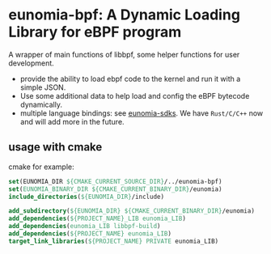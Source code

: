 # eunomia-bpf: A Dynamic Loading Library for eBPF program

A wrapper of main functions of libbpf, some helper functions for user development.

- provide the ability to load ebpf code to the kernel and run it with a simple JSON.
- Use some additional data to help load and config the eBPF bytecode dynamically.
- multiple language bindings: see [eunomia-sdks](../eunomia-sdks). We have `Rust/C/C++` now and will add more in the future.

## usage with cmake

cmake for example:

```cmake
set(EUNOMIA_DIR ${CMAKE_CURRENT_SOURCE_DIR}/../eunomia-bpf)
set(EUNOMIA_BINARY_DIR ${CMAKE_CURRENT_BINARY_DIR}/eunomia)
include_directories(${EUNOMIA_DIR}/include)

add_subdirectory(${EUNOMIA_DIR} ${CMAKE_CURRENT_BINARY_DIR}/eunomia)
add_dependencies(${PROJECT_NAME}_LIB eunomia_LIB)
add_dependencies(eunomia_LIB libbpf-build)
add_dependencies(${PROJECT_NAME} eunomia_LIB)
target_link_libraries(${PROJECT_NAME} PRIVATE eunomia_LIB)
```
